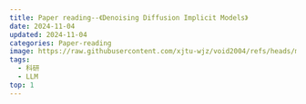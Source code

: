 ```yaml
---
title: Paper reading--《Denoising Diffusion Implicit Models》
date: 2024-11-04
updated: 2024-11-04
categories: Paper-reading
image: https://raw.githubusercontent.com/xjtu-wjz/void2004/refs/heads/main/pics_for_post/DENOISING%20DIFFUSION%20IMPLICIT%20MODELS.webp
tags:
  - 科研
  - LLM
top: 1
---
```




